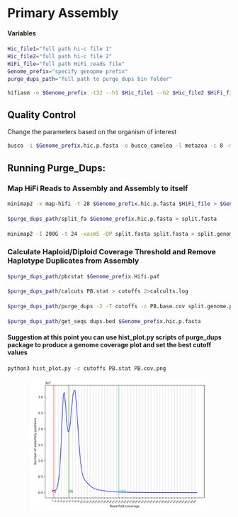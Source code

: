 # Primary Assembly

#### Variables

```bash
Hic_file1="full path hi-c file 1"
Hic_file2="full path hi-c file 2"
HiFi_file="full path HiFi reads file"
Genome_prefix="specify genopme prefix"
purge_dups_path="full path to purge_dups bin folder"
```

```bash
hifiasm -o $Genome_prefix -t32 --h1 $Hic_file1 --h2 $Hic_file2 $HiFi_file -s 0.35 --primary > hifi_assembly_hic_primary.log 2>&1 &
```

## Quality Control

Change the parameters based on the organism of interest

```bash
busco -i $Genome_prefix.hic.p.fasta -o busco_camelea -l metazoa -c 8 -m geno -f 
```

## Running Purge_Dups:

### Map HiFi Reads to Assembly and Assembly to itself

```bash
minimap2 -x map-hifi -t 28 $Genome_prefix.hic.p.fasta $HiFi_file > $Genome_prefix.Hifi.paf

$purge_dups_path/split_fa $Genome_prefix.hic.p.fasta > split.fasta

minimap2 -I 200G -t 24 -xasm5 -DP split.fasta split.fasta > split.genome.paf
```

### Calculate Haploid/Diploid Coverage Threshold and Remove Haplotype Duplicates from Assembly

```bash
$purge_dups_path/pbcstat $Genome_prefix.Hifi.paf

$purge_dups_path/calcuts PB.stat > cutoffs 2>calcults.log

$purge_dups_path/purge_dups -2 -T cutoffs -c PB.base.cov split.genome.paf > dups.bed 2> purge_dups.log

$purge_dups_path/get_seqs dups.bed $Genome_prefix.hic.p.fasta
```


#### Suggestion at this point you can use hist_plot.py scripts of purge_dups package to produce a genome coverage plot and set the best cutoff values

```bash
python3 hist_plot.py -c cutoffs PB.stat PB.cov.png
```

<p align="center">
<img src='../pictures/PB.cov.png' width='400'>
</p>
